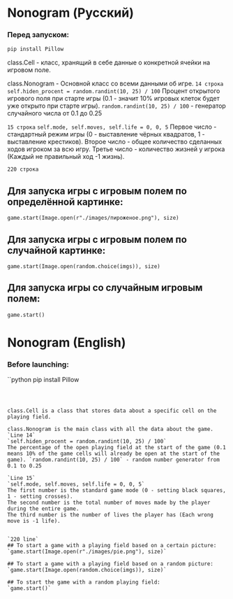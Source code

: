 # Nonogram (Русский)
### Перед запуском:
```python
pip install Pillow
```



class.Cell - класс, хранящий в себе данные о конкретной ячейки на игровом поле.

class.Nonogram - Основной класс со всеми данными об игре.
`14 строка`
`self.hiden_procent = random.randint(10, 25) / 100`
Процент открытого игрового поля при старте игры (0.1 - значит 10% игровых клеток будет уже открыто при старте игры). `random.randint(10, 25) / 100` - генератор случайного числа от 0.1 до 0.25

`15 строка`
`self.mode, self.moves, self.life = 0, 0, 5`
Первое число - стандартный режим игры (0 - выставление чёрных квадратов, 1 - выставление крестиков).
Второе число - общее количество сделанных ходов игроком за всю игру.
Третье число - количество жизней у игрока (Каждый не правильный ход -1 жизнь).


`220 строка`
## Для запуска игры с игровым полем по определённой картинке:
`game.start(Image.open(r"./images/пироженое.png"), size)`

## Для запуска игры с игровым полем по случайной картинке:
`game.start(Image.open(random.choice(imgs)), size)`

## Для запуска игры со случайным игровым полем:
`game.start()`





# Nonogram (English)
### Before launching:
``python
pip install Pillow
```



class.Cell is a class that stores data about a specific cell on the playing field.

class.Nonogram is the main class with all the data about the game.
`Line 14`
`self.hiden_procent = random.randint(10, 25) / 100`
The percentage of the open playing field at the start of the game (0.1 means 10% of the game cells will already be open at the start of the game). `random.randint(10, 25) / 100` - random number generator from 0.1 to 0.25

`Line 15`
`self.mode, self.moves, self.life = 0, 0, 5`
The first number is the standard game mode (0 - setting black squares, 1 - setting crosses).
The second number is the total number of moves made by the player during the entire game.
The third number is the number of lives the player has (Each wrong move is -1 life).


`220 line`
## To start a game with a playing field based on a certain picture:
`game.start(Image.open(r"./images/pie.png"), size)`

## To start a game with a playing field based on a random picture:
`game.start(Image.open(random.choice(imgs)), size)`

## To start the game with a random playing field:
`game.start()`
